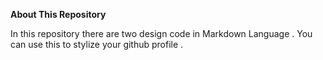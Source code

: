 __About This Repository__

In this repository there are two design code in Markdown Language . You can use this to stylize your github profile .
